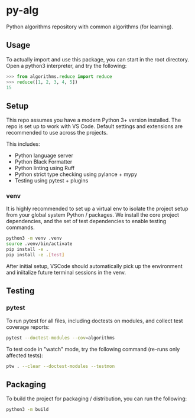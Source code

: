 # py-alg

Python algorithms repository with common algorithms (for learning).

## Usage

To actually import and use this package, you can start in the root directory.
Open a python3 interpreter, and try the following:

```python
>>> from algorithms.reduce import reduce
>>> reduce([1, 2, 3, 4, 5])
15
```

## Setup

This repo assumes you have a modern Python 3+ version installed. The repo is set
up to work with VS Code. Default settings and extensions are recommended to use
across the projects.

This includes:

- Python language server
- Python Black Formatter
- Python linting using Ruff
- Python strict type checking using pylance + mypy
- Testing using pytest + plugins

### venv

It is highly recommended to set up a virtual env to isolate the project setup
from your global system Python / packages. We install the core project
dependencies, and the set of test dependencies to enable testing commands.

```bash
python3 -m venv .venv
source .venv/bin/activate
pip install -e .
pip install -e .[test]
```

After initial setup, VSCode should automatically pick up the environment and
iniitalize future terminal sessions in the venv.

## Testing

### pytest

To run pytest for all files, including doctests on modules, and collect test
coverage reports:

```bash
pytest --doctest-modules --cov=algorithms
```

To test code in "watch" mode, try the following command (re-runs only affected
tests):

```bash
ptw . --clear --doctest-modules --testmon
```

## Packaging

To build the project for packaging / distribution, you can run the following:

```bash
python3 -m build
```
